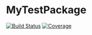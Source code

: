 # MyTestPackage

[![Build Status](https://github.com/gionikola/MyTestPackage.jl/actions/workflows/CI.yml/badge.svg?branch=main)](https://github.com/gionikola/MyTestPackage.jl/actions/workflows/CI.yml?query=branch%3Amain)
[![Coverage](https://codecov.io/gh/gionikola/MyTestPackage.jl/branch/main/graph/badge.svg)](https://codecov.io/gh/gionikola/MyTestPackage.jl)
